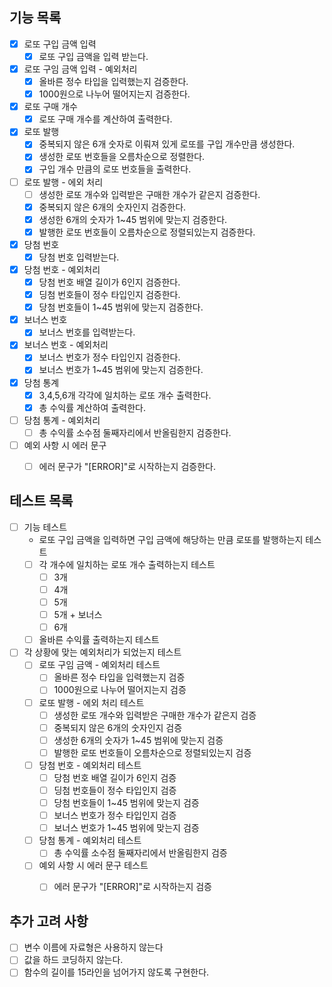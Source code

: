 ## 기능 목록
* [x] 로또 구입 금액 입력
  * [x] 로또 구입 금액을 입력 받는다.
* [x] 로또 구임 금액 입력 - 예외처리
  * [x] 올바른 정수 타입을 입력했는지 검증한다.
  * [x] 1000원으로 나누어 떨어지는지 검증한다.
* [x] 로또 구매 개수
  * [x] 로또 구매 개수를 계산하여 출력한다.
* [x] 로또 발행
  * [x] 중복되지 않은 6개 숫자로 이뤄져 있게 로또를 구입 개수만큼 생성한다.
  * [x] 생성한 로또 번호들을 오름차순으로 정렬한다.
  * [x] 구입 개수 만큼의 로또 번호들을 출력한다. 
* [ ] 로또 발행 - 에외 처리
  * [ ] 생성한 로또 개수와 입력받은 구매한 개수가 같은지 검증한다.
  * [x] 중복되지 않은 6개의 숫자인지 검증한다.
  * [x] 생성한 6개의 숫자가 1~45 범위에 맞는지 검증한다.
  * [x] 발행한 로또 번호들이 오름차순으로 정렬되있는지 검증한다.
* [x] 당첨 번호
  * [x] 당첨 번호 입력받는다.
* [x] 당첨 번호 - 예외처리
  * [x] 당첨 번호 배열 길이가 6인지 검증한다.
  * [x] 딩첨 번호들이 정수 타입인지 검증한다.
  * [x] 당첨 번호들이 1~45 범위에 맞는지 검증한다.
* [x] 보너스 번호
  * [x] 보너스 번호를 입력받는다.
* [x] 보너스 번호 - 예외처리 
  * [x] 보너스 번호가 정수 타입인지 검증한다.
  * [x] 보너스 번호가 1~45 범위에 맞는지 검증한다.
* [x] 당첨 통계
  * [x] 3,4,5,6개 각각에 일치하는 로또 개수 출력한다.
  * [x] 총 수익률 계산하여 출력한다.
* [ ] 당첨 통계 - 예외처리
  * [ ] 총 수익률 소수점 둘째자리에서 반올림한지 검증한다.

* [ ] 예외 사항 시 에러 문구
    * [ ] 에러 문구가 "[ERROR]"로 시작하는지 검증한다.


## 테스트 목록
* [ ] 기능 테스트
  * 로또 구입 금액을 입력하면 구입 금액에 해당하는 만큼 로또를 발행하는지 테스트
  * [ ] 각 개수에 일치하는 로또 개수 출력하는지 테스트
    * [ ] 3개
    * [ ] 4개
    * [ ] 5개
    * [ ] 5개 + 보너스
    * [ ] 6개 
  * [ ] 올바른 수익률 출력하는지 테스트
    
* [ ] 각 상황에 맞는 예외처리가 되었는지 테스트
  * [ ] 로또 구임 금액 - 예외처리 테스트
    * [ ] 올바른 정수 타입을 입력했는지 검증
    * [ ] 1000원으로 나누어 떨어지는지 검증
  * [ ] 로또 발행 - 에외 처리 테스트
    * [ ] 생성한 로또 개수와 입력받은 구매한 개수가 같은지 검증
    * [ ] 중복되지 않은 6개의 숫자인지 검증
    * [ ] 생성한 6개의 숫자가 1~45 범위에 맞는지 검증
    * [ ] 발행한 로또 번호들이 오름차순으로 정렬되있는지 검증
  * [ ] 당첨 번호 - 예외처리 테스트
    * [ ] 당첨 번호 배열 길이가 6인지 검증
    * [ ] 딩첨 번호들이 정수 타입인지 검증
    * [ ] 당첨 번호들이 1~45 범위에 맞는지 검증
    * [ ] 보너스 번호가 정수 타입인지 검증
    * [ ] 보너스 번호가 1~45 범위에 맞는지 검증
  * [ ] 당첨 통계 - 예외처리 테스트
    * [ ] 총 수익률 소수점 둘째자리에서 반올림한지 검증
  * [ ] 예외 사항 시 에러 문구 테스트
      * [ ] 에러 문구가 "[ERROR]"로 시작하는지 검증


## 추가 고려 사항
* [ ] 변수 이름에 자료형은 사용하지 않는다
* [ ] 값을 하드 코딩하지 않는다.
* [ ] 함수의 길이를 15라인을 넘어가지 않도록 구현한다.
